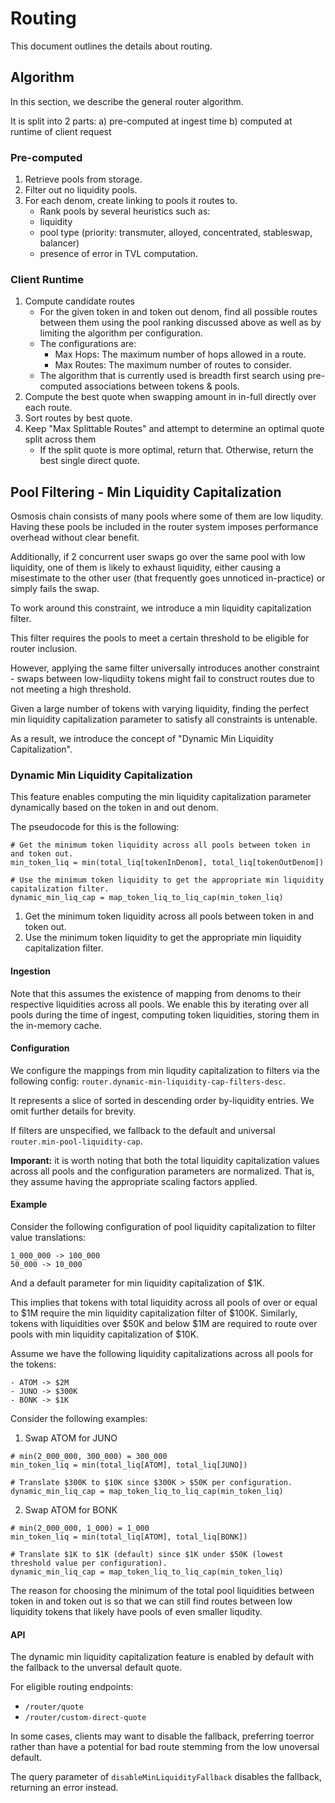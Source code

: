 # Routing

This document outlines the details about routing.

## Algorithm

In this section, we describe the general router algorithm.

It is split into 2 parts: a) pre-computed at ingest time b) computed at runtime of client request

### Pre-computed

1. Retrieve pools from storage.
2. Filter out no liquidity pools.
3. For each denom, create linking to pools it routes to.
   * Rank pools by several heuristics such as:
    -   liquidity
    -   pool type (priority: transmuter, alloyed, concentrated, stableswap, balancer)
    -   presence of error in TVL computation.

### Client Runtime

1. Compute candidate routes
    - For the given token in and token out denom, find all possible routes
      between them using the pool ranking discussed above as well as by limiting
      the algorithm per configuration.
    - The configurations are:
        - Max Hops: The maximum number of hops allowed in a route.
        - Max Routes: The maximum number of routes to consider.
    - The algorithm that is currently used is breadth first search using pre-computed associations between tokens & pools.
2. Compute the best quote when swapping amount in in-full directly over each route.
3. Sort routes by best quote.
4. Keep "Max Splittable Routes" and attempt to determine an optimal quote split across them
    - If the split quote is more optimal, return that. Otherwise, return the best single direct quote.

## Pool Filtering - Min Liquidity Capitalization

Osmosis chain consists of many pools where some of them are low liqudity.
Having these pools be included in the router system imposes performance overhead
without clear benefit.

Additionally, if 2 concurrent user swaps go over the same pool with low liquidity, one
of them is likely to exhaust liquidity, either causing a misestimate to the other user
(that frequently goes unnoticed in-practice) or simply fails the swap.

To work around this constraint, we introduce a min liquidity capitalization filter.

This filter requires the pools to meet a certain threshold to be eligible for router inclusion.

However, applying the same filter universally introduces another constraint - swaps between low-liqudiity 
tokens might fail to construct routes due to not meeting a high threshold.

Given a large number of tokens with varying liquidity, finding the perfect min liquidity capitalization
parameter to satisfy all constraints is untenable.

As a result, we introduce the concept of "Dynamic Min Liquidity Capitalization".

### Dynamic Min Liquidity Capitalization

This feature enables computing the min liquidity capitalization parameter dynamically based
on the token in and out denom.

The pseudocode for this is the following:
```
# Get the minimum token liquidity across all pools between token in and token out.
min_token_liq = min(total_liq[tokenInDenom], total_liq[tokenOutDenom])

# Use the minimum token liquidity to get the appropriate min liquidity capitalization filter.
dynamic_min_liq_cap = map_token_liq_to_liq_cap(min_token_liq)
```

1. Get the minimum token liquidity across all pools between token in and token out.
2. Use the minimum token liquidity to get the appropriate min liquidity capitalization filter.

#### Ingestion

Note that this assumes the existence of mapping from denoms to their respective liquidities
across all pools. We enable this by iterating over all pools during the time of ingest,
computing token liquidities, storing them in the in-memory cache.

#### Configuration

We configure the mappings from min liqudity capitalization to filters via the following config:
`router.dynamic-min-liquidity-cap-filters-desc`.

It represents a slice of sorted in descending order by-liquidity entries. We omit further details for brevity.

If filters are unspecified, we fallback to the default and universal `router.min-pool-liquidity-cap`.

**Imporant:** it is worth noting that both the total liquidity capitalization values across all pools
and the configuration parameters are normalized. That is, they assume having the appropriate scaling factors
applied.

#### Example

Consider the following configuration of pool liquidity capitalization to filter value translations:
```
1_000_000 -> 100_000
50_000 -> 10_000
```

And a default parameter for min liquidity capitalization of $1K.

This implies that tokens with total liquidity across all pools of over or equal to $1M require the min
liquidity capitalization filter of $100K. Similarly, tokens with liquidities over $50K and below $1M
are required to route over pools with min liquidity capitalization of $10K.

Assume we have the following liquidity capitalizations across all pools for the tokens:
```
- ATOM -> $2M
- JUNO -> $300K
- BONK -> $1K
```

Consider the following examples:

1. Swap ATOM for JUNO
```
# min(2_000_000, 300_000) = 300_000
min_token_liq = min(total_liq[ATOM], total_liq[JUNO])

# Translate $300K to $10K since $300K > $50K per configuration.
dynamic_min_liq_cap = map_token_liq_to_liq_cap(min_token_liq)
```

2. Swap ATOM for BONK
```
# min(2_000_000, 1_000) = 1_000
min_token_liq = min(total_liq[ATOM], total_liq[BONK])

# Translate $1K to $1K (default) since $1K under $50K (lowest threshold value per configuration).
dynamic_min_liq_cap = map_token_liq_to_liq_cap(min_token_liq)
```

The reason for choosing the minimum of the total pool liquidities between token in and token out is
so that we can still find routes between low liquidity tokens that likely have pools of even smaller liqudity.

#### API

The dynamic min liquidity capitalization feature is enabled by default with the fallback to the unversal
default quote.

For eligible routing endpoints:
- `/router/quote`
- `/router/custom-direct-quote`

In some cases, clients may want to disable the fallback, preferring toerror rather than have a potential
for bad route stemming from the low unoversal default.

The query parameter of `disableMinLiquidityFallback` disables the fallback, returning an error instead.
